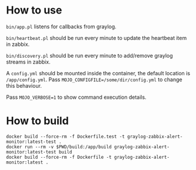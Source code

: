 # How to use

`bin/app.pl` listens for callbacks from graylog.

`bin/heartbeat.pl` should be run every minute to update the heartbeat item in zabbix.

`bin/discovery.pl` should be run every minute to add/remove graylog streams in zabbix.

A `config.yml` should be mounted inside the container, the default location is `/app/config.yml`. Pass `MOJO_CONFIGFILE=/some/dir/config.yml` to change this behaviour.

Pass `MOJO_VERBOSE=1` to show command execution details.

# How to build

```
docker build --force-rm -f Dockerfile.test -t graylog-zabbix-alert-monitor:latest-test .
docker run --rm -v $PWD/build:/app/build graylog-zabbix-alert-monitor:latest-test build
docker build --force-rm -f Dockerfile -t graylog-zabbix-alert-monitor:latest .
```
